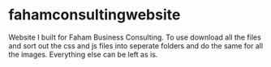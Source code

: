 # fahamconsultingwebsite
Website I built for Faham Business Consulting. To use download all the files and sort out the css and js files into seperate folders and do the same for all the images.
Everything else can be left as is.
